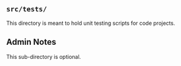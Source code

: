 ## `src/tests/`

This directory is meant to hold unit testing scripts for code projects. 

## Admin Notes

This sub-directory is optional.


